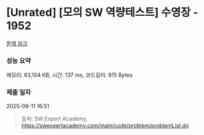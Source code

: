 # [Unrated] [모의 SW 역량테스트] 수영장 - 1952 

[문제 링크](https://swexpertacademy.com/main/code/problem/problemDetail.do?contestProbId=AV5PpFQaAQMDFAUq) 

### 성능 요약

메모리: 63,104 KB, 시간: 137 ms, 코드길이: 915 Bytes

### 제출 일자

2025-09-11 16:51



> 출처: SW Expert Academy, https://swexpertacademy.com/main/code/problem/problemList.do